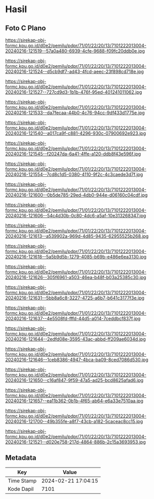 # Hasil

## Foto C Plano

https://sirekap-obj-formc.kpu.go.id/d0e2/pemilu/pdpr/71/01/22/20/13/7101222013004-20240216-121519--57a0a480-6939-4cfe-9688-f09fc20ddb0e.jpg

https://sirekap-obj-formc.kpu.go.id/d0e2/pemilu/pdpr/71/01/22/20/13/7101222013004-20240216-121524--d5cb9df7-ad43-4fcd-aeec-23f898cd718e.jpg

https://sirekap-obj-formc.kpu.go.id/d0e2/pemilu/pdpr/71/01/22/20/13/7101222013004-20240216-121527--727cd9d3-1b1b-476f-95ed-401241011062.jpg

https://sirekap-obj-formc.kpu.go.id/d0e2/pemilu/pdpr/71/01/22/20/13/7101222013004-20240216-121533--da7fecaa-44b0-4c76-94cc-9df433d1775e.jpg

https://sirekap-obj-formc.kpu.go.id/d0e2/pemilu/pdpr/71/01/22/20/13/7101222013004-20240216-121540--a017ca9f-c881-4296-930c-07900692e923.jpg

https://sirekap-obj-formc.kpu.go.id/d0e2/pemilu/pdpr/71/01/22/20/13/7101222013004-20240216-121545--f20247da-6a41-4ffe-a120-ddb8f43e596f.jpg

https://sirekap-obj-formc.kpu.go.id/d0e2/pemilu/pdpr/71/01/22/20/13/7101222013004-20240216-121554--7cd8c1d5-0380-4110-9f2c-4c3caede3d7f.jpg

https://sirekap-obj-formc.kpu.go.id/d0e2/pemilu/pdpr/71/01/22/20/13/7101222013004-20240216-121600--0b5de785-29ed-4db0-944e-d06160c04cdf.jpg

https://sirekap-obj-formc.kpu.go.id/d0e2/pemilu/pdpr/71/01/22/20/13/7101222013004-20240216-121606--54c4d30b-0c80-4dc6-a5af-10e313268347.jpg

https://sirekap-obj-formc.kpu.go.id/d0e2/pemilu/pdpr/71/01/22/20/13/7101222013004-20240216-121613--a539902a-969d-4d85-9435-62955525b268.jpg

https://sirekap-obj-formc.kpu.go.id/d0e2/pemilu/pdpr/71/01/22/20/13/7101222013004-20240216-121618--5a5b9d5b-1279-4085-b69b-e486e6ea3130.jpg

https://sirekap-obj-formc.kpu.go.id/d0e2/pemilu/pdpr/71/01/22/20/13/7101222013004-20240216-121626--305f6961-a503-46ea-b48f-b03a25385c30.jpg

https://sirekap-obj-formc.kpu.go.id/d0e2/pemilu/pdpr/71/01/22/20/13/7101222013004-20240216-121631--5bb8a6c8-3227-4725-a6b7-b641c3177f3e.jpg

https://sirekap-obj-formc.kpu.go.id/d0e2/pemilu/pdpr/71/01/22/20/13/7101222013004-20240216-121637--4e5508fd-fffd-44d5-a014-7ceddbcf837f.jpg

https://sirekap-obj-formc.kpu.go.id/d0e2/pemilu/pdpr/71/01/22/20/13/7101222013004-20240216-121644--2edfd08e-3595-43ac-abbd-ff209ae6034d.jpg

https://sirekap-obj-formc.kpu.go.id/d0e2/pemilu/pdpr/71/01/22/20/13/7101222013004-20240216-121646--1ceb8386-4947-4bca-ba09-8ced7086d530.jpg

https://sirekap-obj-formc.kpu.go.id/d0e2/pemilu/pdpr/71/01/22/20/13/7101222013004-20240216-121650--c16af847-9f59-47a5-ad25-bcd8625afad6.jpg

https://sirekap-obj-formc.kpu.go.id/d0e2/pemilu/pdpr/71/01/22/20/13/7101222013004-20240216-121657--ea11b362-0b1b-4f65-ab64-e6a33e7510aa.jpg

https://sirekap-obj-formc.kpu.go.id/d0e2/pemilu/pdpr/71/01/22/20/13/7101222013004-20240216-121700--49b355fe-a8f7-43cb-a182-5caceac8cc15.jpg

https://sirekap-obj-formc.kpu.go.id/d0e2/pemilu/pdpr/71/01/22/20/13/7101222013004-20240216-121521--d020e758-217d-4864-886b-2c15a3693953.jpg


## Metadata

| Key        | Value               |
| ---------- | ------------------- |
| Time Stamp | 2024-02-21 17:04:15 |
| Kode Dapil | 7101                |



